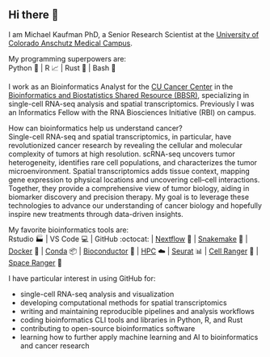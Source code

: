 ## Hi there 👋

I am Michael Kaufman PhD, a Senior Research Scientist at the [University of Colorado Anschutz Medical Campus](https://www.cuanschutz.edu/).

My programming superpowers are:  
 Python :snake: |  R :chart_with_upwards_trend: | Rust :crab: | Bash :shell:  

I work as an Bioinformatics Analyst for the [CU Cancer Center](https://medschool.cuanschutz.edu/colorado-cancer-center) in the [Bioinformatics and Biostatistics Shared Resource (BBSR)](https://medschool.cuanschutz.edu/bioinformaticssr), specializing in single-cell RNA-seq analysis and spatial transcriptomics. Previously I was an Informatics Fellow with the RNA Biosciences Initiative (RBI) on campus.

How can bioinformatics help us understand cancer?  
Single-cell RNA-seq and spatial transcriptomics, in particular, have revolutionized cancer research by revealing the cellular and molecular complexity of tumors at high resolution. scRNA-seq uncovers tumor heterogeneity, identifies rare cell populations, and characterizes the tumor microenvironment. Spatial transcriptomics adds tissue context, mapping gene expression to physical locations and uncovering cell–cell interactions. Together, they provide a comprehensive view of tumor biology, aiding in biomarker discovery and precision therapy. My goal is to leverage these technologies to advance our understanding of cancer biology and hopefully inspire new treatments through data-driven insights.

My favorite bioinformatics tools are:  
Rstudio :factory: | VS Code :computer: | GitHub :octocat: | [Nextflow](https://www.nextflow.io/) :test_tube: | [Snakemake](https://snakemake.readthedocs.io/en/stable/) :snake: | [Docker](https://www.docker.com/) :whale: | [Conda](https://docs.conda.io/en/latest/) :package: | [Bioconductor](https://www.bioconductor.org/) :dna: | [HPC](https://en.wikipedia.org/wiki/High-performance_computing) :cloud: | [Seurat](https://satijalab.org/seurat/) :bar_chart: | [Cell Ranger](https://support.10xgenomics.com/single-cell-gene-expression/software/pipelines/latest) :test_tube: | [Space Ranger](https://support.10xgenomics.com/spatial-gene-expression/software/pipelines/latest) :city_sunrise:

I have particular interest in using GitHub for:  

- single-cell RNA-seq analysis and visualization
- developing computational methods for spatial transcriptomics
- writing and maintaining reproducible pipelines and analysis workflows
- coding bioinformatics CLI tools and libraries in Python, R, and Rust
- contributing to open-source bioinformatics software
- learning how to further apply machine learning and AI to bioinformatics and cancer research